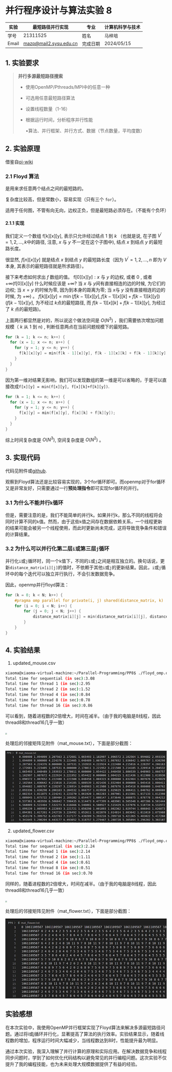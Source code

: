 # **并行程序设计与算法实验 8**

| 实验  | 最短路径并行实现       | 专业     | 计算机科学与技术 |
| ----- | ---------------------- | -------- | ---------------- |
| 学号  | 21311525               | 姓名     | 马梓培           |
| Email | mazp@mail2.sysu.edu.cn | 完成日期 | 2024/05/15       |

## 1. 实验要求

> **并行多源最短路径搜索**
>
> - 使用OpenMP/Pthreads/MPI中的任意一种
>
> - 可选用任意最短路径算法
>
> - 设置线程数量（1-16）
>
> - 根据运行时间，分析程序并行性能
>
>   •算法、并行框架、并行方式、数据（节点数量，平均度数）

## 2. 实验原理

借鉴自[oi-wiki](https://oi-wiki.org/graph/shortest-path/#floyd-算法)

### 2.1 Floyd 算法

是用来求任意两个结点之间的最短路的。

复杂度比较高，但是常数小，容易实现（只有三个 `for`）。

适用于任何图，不管有向无向，边权正负，但是最短路必须存在。（不能有个负环）

#### 2.1.1 实现

我们定义一个数组 $\mathrm{f}[\mathrm{k}][\mathrm{x}][\mathrm{y}]$, 表示只允许经过结点 1 到 $k$ （也就是说, 在子图 $V^{\prime}=1,2, \ldots, k$中的路径, 注意, $x$ 与 $y$ 不一定在这个子图中), 结点 $x$ 到结点 $y$ 的最短路长度。

很显然, $f[n][x][y]$ 就是结点 $x$ 到结点 $y$ 的最短路长度（因为 $V^{\prime}=1,2, \ldots, n$ 即为 $V$ 本身, 其表示的最短路径就是所求路径）。

接下来考虑如何求出 $f$ 数组的值。
$\mathrm{f}[0][\mathrm{x}][\mathrm{y}]: x$ 与 $y$ 的边权, 或者 0 , 或者 $+\infty(\mathrm{f}[0][\mathrm{x}][\mathrm{y}]$ 什么时候应该是 $+\infty ?$ 当 $x$ 与 $y$间有直接相连的边的时候, 为它们的边权; 当 $x=y$ 的时候为零, 因为到本身的距离为零; 当 $x$与 $y$ 没有直接相连的边的时候, 为 $+\infty)$ 。
$f[k][x][y]=\min (f[k-1][x][y], f[k-1][x][k]+f[k-1][k][y])(f[k-1][x][y]$, 为不经过 $k$点的最短路径, 而 $f[k-1][x][k]+f[k-1][k][y]$, 为经过了 $k$ 点的最短路)。

上面两行都显然是对的，所以说这个做法空间是 $O\left(N^3\right)$ ，我们需要依次增加问题规模（ $k$ 从 1 到 n) , 判断任意两点在当前问题规模下的最短路。

```c
for (k = 1; k <= n; k++) {
  for (x = 1; x <= n; x++) {
    for (y = 1; y <= n; y++) {
      f[k][x][y] = min(f[k - 1][x][y], f[k - 1][x][k] + f[k - 1][k][y]);
    }
  }
}
```

因为第一维对结果无影响，我们可以发现数组的第一维是可以省略的，于是可以直接改成`f[x][y] = min(f[x][y], f[x][k]+f[k][y])`.

```c
for (k = 1; k <= n; k++) {
  for (x = 1; x <= n; x++) {
    for (y = 1; y <= n; y++) {
      f[x][y] = min(f[x][y], f[x][k] + f[k][y]);
    }
  }
}
```

综上时间复杂度是 $O\left(N^3\right)$, 空间复杂度是 $O\left(N^2\right)$ 。

## 3. 实现代码

代码见附件或[github](https://github.com/xiao10ma/Parallel-Programming/tree/master/PP8).

观察到Floyd算法还是比较容易实现的，3个for循环即可。而openmp对于for循环又是非常友好，只需要通过一行**预处理指令**即可实现for循环的并行。

### 3.1 为什么不能并行`k`循环

但是，需要注意的是，我们不能简单的并行k。如果并行k，那么不同的线程将会同时计算不同的`k`值。然而，由于这些`k`值之间存在数据依赖关系，一个线程更新的结果可能会被另一个线程使用，而此时更新尚未完成，这将导致竞争条件和错误的计算结果。

### 3.2 为什么可以并行化第二层`i`或第三层`j`循环

并行化`i`或`j`循环时，同一个`k`值下，不同的`i`或`j`之间是相互独立的。换句话说，更新`distance_matrix[i][j]`的值时，不依赖于其他`i`或`j`的更新结果。因此，`i`或`j`循环中的每个迭代可以独立并行执行，不会引发数据竞争。

因此，openmp并行floyd算法：

```c
for (k = 0; k < N; k++) {
    #pragma omp parallel for private(i, j) shared(distance_matrix, k)
    for (i = 0; i < N; i++) {
        for (j = 0; j < N; j++) {
            distance_matrix[i][j] = min(distance_matrix[i][j], distance_matrix[i][k] + distance_matrix[k][j]);
        }
    }
}
```

## 4. 实验结果

1. updated_mouse.csv

```bash
xiaoma@xiaoma-virtual-machine:~/Parallel-Programming/PP8$ ./floyd_omp.out 
Total time for sequential (in sec):3.08
Total time for thread 1 (in sec):2.95
Total time for thread 2 (in sec):1.52
Total time for thread 4 (in sec):0.84
Total time for thread 8 (in sec):0.78
Total time for thread 16 (in sec):0.86
```

可以看到，随着进程数的2倍增大，时间在减半。（由于我的电脑是8线程，因此thread8和thread16几乎一致）

<img src="https://files.oaiusercontent.com/file-ZbClmNOWUtsf1PyMGkpkmrJc?se=2024-05-15T02%3A16%3A45Z&sp=r&sv=2023-11-03&sr=b&rscc=max-age%3D299%2C%20immutable&rscd=attachment%3B%20filename%3D42d004f6-defc-48ad-a7ed-0183e4fe282d&sig=ZLPN5VLBCyAkKvadyqTSeR5IBWgJreaLGZeuBwAivZI%3D" style="zoom: 30%;" />

处理后的邻接矩阵见附件（mat_mouse.txt），下面是部分截图：

![](https://github.com/xiao10ma/Parallel-Programming/blob/master/PP8/截屏2024-05-15%2010.07.35.png?raw=true)

2. updated_flower.csv

```bash
xiaoma@xiaoma-virtual-machine:~/Parallel-Programming/PP8$ ./floyd_omp.out 
Total time for sequential (in sec):2.24
Total time for thread 1 (in sec):2.14
Total time for thread 2 (in sec):1.11
Total time for thread 4 (in sec):0.61
Total time for thread 8 (in sec):0.51
Total time for thread 16 (in sec):0.70
```

同样的，随着进程数的2倍增大，时间在减半。（由于我的电脑是8线程，因此thread8和thread16几乎一致）

<img src="https://files.oaiusercontent.com/file-jGjB89gryvm6D2AGPVzklxUb?se=2024-05-15T02%3A17%3A38Z&sp=r&sv=2023-11-03&sr=b&rscc=max-age%3D299%2C%20immutable&rscd=attachment%3B%20filename%3D39e951ac-8744-430d-8ff3-003a462aafaa&sig=cEUEZmP/OasRQ7Xco8ujvJHUKS8Vd4EQenx%2BK%2BOP8YI%3D" style="zoom:33%;" />

处理后的邻接矩阵见附件（mat_flower.txt），下面是部分截图：

![](https://github.com/xiao10ma/Parallel-Programming/blob/master/PP8/截屏2024-05-15%2010.08.51.png?raw=true)

## 实验感想

在本次实验中，我使用OpenMP并行框架实现了Floyd算法来解决多源最短路径问题。通过将i或j循环并行化，显著提高了算法的执行效率。实验结果显示，随着线程数的增加，程序运行时间大幅减少，当线程数达到8时，性能提升最为明显。

通过本次实验，我深入理解了并行计算的原理和实际应用。在解决数据竞争和线程同步问题时，学到了如何优化代码结构以避免常见的并行编程问题。这次实验不仅提升了我的编程技能，也为未来处理大规模数据提供了有益的经验。
